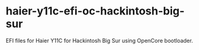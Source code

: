 # haier-y11c-efi-oc-hackintosh-big-sur
EFI files for Haier Y11C for Hackintosh Big Sur using OpenCore bootloader.
